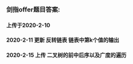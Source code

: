### 剑指offer题目答案:  
#### 上传于2020-2-10  
#### 2020-2-11 更新 反转链表 链表中第k个值的输出 
#### 2020-2-15 上传 二叉树的前中后序以及广度的遍历
